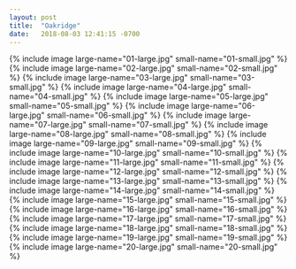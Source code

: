 ```yaml
---
layout: post
title:  "Oakridge"
date:   2018-08-03 12:41:15 -0700
---
```


{% include image large-name="01-large.jpg" small-name="01-small.jpg" %}
{% include image large-name="02-large.jpg" small-name="02-small.jpg" %}
{% include image large-name="03-large.jpg" small-name="03-small.jpg" %}
{% include image large-name="04-large.jpg" small-name="04-small.jpg" %}
{% include image large-name="05-large.jpg" small-name="05-small.jpg" %}
{% include image large-name="06-large.jpg" small-name="06-small.jpg" %}
{% include image large-name="07-large.jpg" small-name="07-small.jpg" %}
{% include image large-name="08-large.jpg" small-name="08-small.jpg" %}
{% include image large-name="09-large.jpg" small-name="09-small.jpg" %}
{% include image large-name="10-large.jpg" small-name="10-small.jpg" %}
{% include image large-name="11-large.jpg" small-name="11-small.jpg" %}
{% include image large-name="12-large.jpg" small-name="12-small.jpg" %}
{% include image large-name="13-large.jpg" small-name="13-small.jpg" %}
{% include image large-name="14-large.jpg" small-name="14-small.jpg" %}
{% include image large-name="15-large.jpg" small-name="15-small.jpg" %}
{% include image large-name="16-large.jpg" small-name="16-small.jpg" %}
{% include image large-name="17-large.jpg" small-name="17-small.jpg" %}
{% include image large-name="18-large.jpg" small-name="18-small.jpg" %}
{% include image large-name="19-large.jpg" small-name="19-small.jpg" %}
{% include image large-name="20-large.jpg" small-name="20-small.jpg" %}